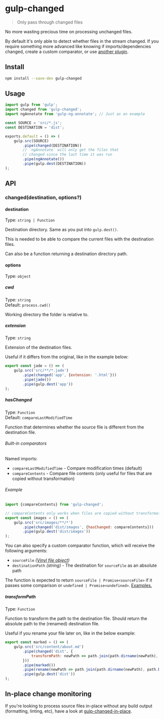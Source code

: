 # gulp-changed

> Only pass through changed files

No more wasting precious time on processing unchanged files.

By default it's only able to detect whether files in the stream changed. If you require something more advanced like knowing if imports/dependencies changed, create a custom comparator, or use [another plugin](https://github.com/gulpjs/gulp#incremental-builds).

## Install

```sh
npm install --save-dev gulp-changed
```

## Usage

```js
import gulp from 'gulp';
import changed from 'gulp-changed';
import ngAnnotate from 'gulp-ng-annotate'; // Just as an example

const SOURCE = 'src/*.js';
const DESTINATION = 'dist';

exports.default = () => (
	gulp.src(SOURCE)
		.pipe(changed(DESTINATION))
		// `ngAnnotate` will only get the files that
		// changed since the last time it was run
		.pipe(ngAnnotate())
		.pipe(gulp.dest(DESTINATION))
);
```

## API

### changed(destination, options?)

#### destination

Type: `string | Function`

Destination directory. Same as you put into `gulp.dest()`.

This is needed to be able to compare the current files with the destination files.

Can also be a function returning a destination directory path.

#### options

Type: `object`

##### cwd

Type: `string`\
Default: `process.cwd()`

Working directory the folder is relative to.

##### extension

Type: `string`

Extension of the destination files.

Useful if it differs from the original, like in the example below:

```js
export const jade = () => (
	gulp.src('src/**/*.jade')
		.pipe(changed('app', {extension: '.html'}))
		.pipe(jade())
		.pipe(gulp.dest('app'))
);
```

##### hasChanged

Type: `Function`\
Default: `compareLastModifiedTime`

Function that determines whether the source file is different from the destination file.

###### Built-in comparators

Named imports:

- `compareLastModifiedTime` - Compare modification times (default)
- `compareContents` - Compare file contents (only useful for files that are copied without transformation)

###### Example

```js
import {compareContents} from 'gulp-changed';

// compareContents only works when files are copied without transformation
export const images = () => (
	gulp.src('src/images/**/*')
		.pipe(changed('dist/images', {hasChanged: compareContents}))
		.pipe(gulp.dest('dist/images'))
);
```

You can also specify a custom comparator function, which will receive the following arguments:

- `sourceFile` *([Vinyl file object](https://github.com/wearefractal/vinyl#file))*
- `destinationPath` *(string)* - The destination for `sourceFile` as an absolute path

The function is expected to return `sourceFile | Promise<sourceFile>` if it passes some comparison or `undefined | Promise<undefined>`. [Examples.](https://github.com/sindresorhus/gulp-changed/blob/4e59a0105c8c10c56f9f8cd153c696e005afa64f/index.js#L7-L28)

##### transformPath

Type: `Function`

Function to transform the path to the destination file. Should return the absolute path to the (renamed) destination file.

Useful if you rename your file later on, like in the below example:

```js
export const marked = () => (
	gulp.src('src/content/about.md')
		.pipe(changed('dist', {
			transformPath: newPath => path.join(path.dirname(newPath), path.basename(newPath, '.md'), 'index.html')
		}))
		.pipe(marked())
		.pipe(rename(newPath => path.join(path.dirname(newPath), path.basename(newPath, '.md'), 'index.html')))
		.pipe(gulp.dest('dist'))
);
```

## In-place change monitoring

If you're looking to process source files in-place without any build output (formatting, linting, etc), have a look at [gulp-changed-in-place](https://github.com/alexgorbatchev/gulp-changed-in-place).
